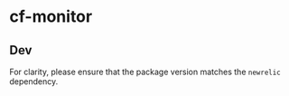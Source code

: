 # cf-monitor

## Dev

For clarity, please ensure that the package version matches the `newrelic` dependency.
